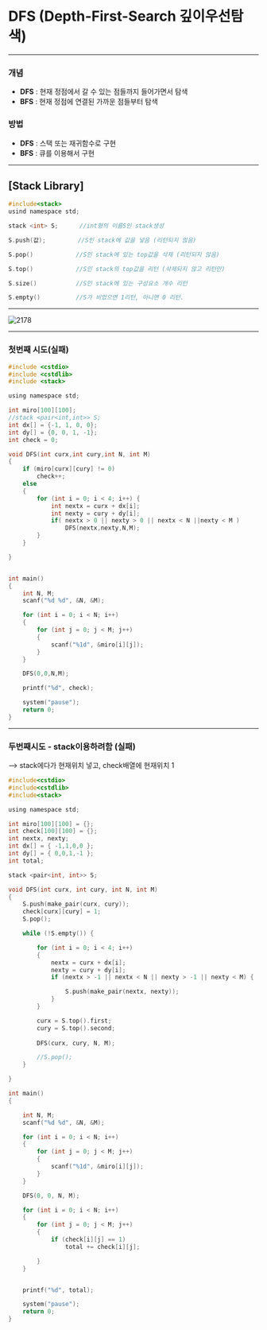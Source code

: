 # DFS (Depth-First-Search  깊이우선탐색)
-----------------------------------------------------------------------------------------------------------------------------

### 개념

- **DFS** : 현재 정점에서 갈 수 있는 점들까지 들어가면서 탐색
- **BFS** : 현재 정점에 연결된 가까운 점들부터 탐색

### 방법

- **DFS** : 스택 또는 재귀함수로 구현
- **BFS** : 큐를 이용해서 구현

-----------------------------------------------------------------------------------------------------------------------------

## [Stack Library]
	
```c 
#include<stack>
usind namespace std;

stack <int> S;      //int형의 이름S인 stack생성

S.push(값);         //S인 stack에 값을 넣음 (리턴되지 않음)

S.pop()            //S인 stack에 있는 top값을 삭제 (리턴되지 않음)

S.top()            //S인 stack의 top값을 리턴 (삭제되지 않고 리턴만)

S.size()           //S인 stack에 있는 구성요소 개수 리턴

S.empty()          //S가 비었으면 1리턴, 아니면 0 리턴.


```

	
	
-----------------------------------------------------------------------------------------------------------------------------

![2178](https://user-images.githubusercontent.com/29946480/51797612-e1565800-2249-11e9-9881-c0d5b151bdc6.JPG)

-----------------------------------------------------------------------------------------------------------------------------

### 첫번째 시도(실패)

```c
#include <cstdio>
#include <cstdlib>
#include <stack>

using namespace std;

int miro[100][100];
//stack <pair<int,int>> S;
int dx[] = {-1, 1, 0, 0};
int dy[] = {0, 0, 1, -1};
int check = 0;

void DFS(int curx,int cury,int N, int M)
{
	if (miro[curx][cury] != 0)
		check++;
	else
	{
		for (int i = 0; i < 4; i++) {
			int nextx = curx + dx[i];
			int nexty = cury + dy[i];
			if( nextx > 0 || nexty > 0 || nextx < N ||nexty < M )
				DFS(nextx,nexty,N,M);
		}
	}

}


int main()
{
	int N, M;
	scanf("%d %d", &N, &M);

	for (int i = 0; i < N; i++)
	{
		for (int j = 0; j < M; j++)
		{
			scanf("%1d", &miro[i][j]);
		}
	}

	DFS(0,0,N,M);

	printf("%d", check);

	system("pause");
	return 0;
}
```
-----------------------------------------------------------------------------------------------------------------------------

### 두번째시도 -  stack이용하려함 (실패)

--> stack에다가 현재위치 넣고, check배열에 현재위치 1 

```c
#include<cstdio>
#include<cstdlib>
#include<stack>

using namespace std;

int miro[100][100] = {};
int check[100][100] = {};
int nextx, nexty;
int dx[] = { -1,1,0,0 };
int dy[] = { 0,0,1,-1 };
int total;

stack <pair<int, int>> S;

void DFS(int curx, int cury, int N, int M)
{
	S.push(make_pair(curx, cury));
	check[curx][cury] = 1;
	S.pop();

	while (!S.empty()) {

		for (int i = 0; i < 4; i++)
		{
			nextx = curx + dx[i];
			nexty = cury + dy[i];
			if (nextx > -1 || nextx < N || nexty > -1 || nexty < M) {

				S.push(make_pair(nextx, nexty));
			}
		}

		curx = S.top().first;
		cury = S.top().second;
		
		DFS(curx, cury, N, M);

		//S.pop();
	}

}

int main()
{

	int N, M;
	scanf("%d %d", &N, &M);

	for (int i = 0; i < N; i++)
	{
		for (int j = 0; j < M; j++)
		{
			scanf("%1d", &miro[i][j]);
		}
	}

	DFS(0, 0, N, M);

	for (int i = 0; i < N; i++)
	{
		for (int j = 0; j < M; j++)
		{
			if (check[i][j] == 1)
				total += check[i][j];

		}
	}


	printf("%d", total);

	system("pause");
	return 0;
}
```

